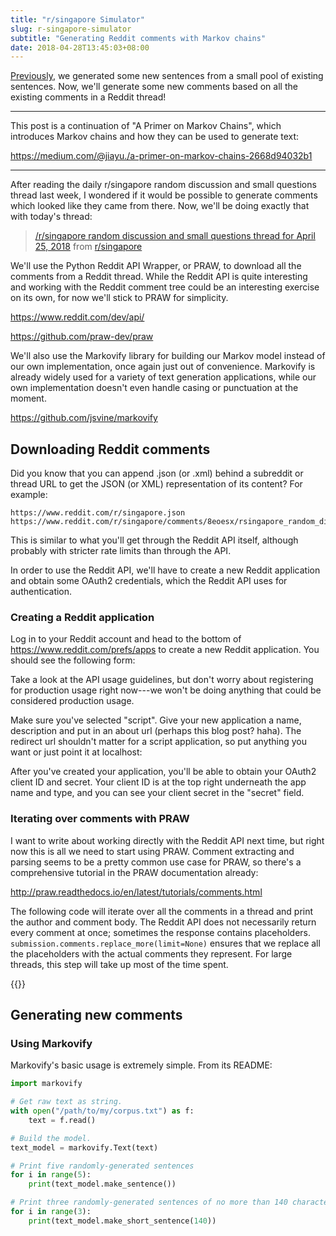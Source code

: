 ```yaml
---
title: "r/singapore Simulator"
slug: r-singapore-simulator
subtitle: "Generating Reddit comments with Markov chains"
date: 2018-04-28T13:45:03+08:00
---
```


[Previously](https://medium.com/@jiayu./a-primer-on-markov-chains-2668d94032b1), we generated some new sentences from a small pool of existing sentences. Now, we'll generate some new comments based on all the existing comments in a Reddit thread!

---

This post is a continuation of "A Primer on Markov Chains", which introduces Markov chains and how they can be used to generate text:

https://medium.com/@jiayu./a-primer-on-markov-chains-2668d94032b1

---

After reading the daily r/singapore random discussion and small questions thread last week, I wondered if it would be possible to generate comments which looked like they came from there. Now, we'll be doing exactly that with today's thread:

<blockquote class="reddit-card" data-card-created="1524920596"><a href="https://www.reddit.com/r/singapore/comments/8eoesx/rsingapore_random_discussion_and_small_questions/?ref=share&ref_source=embed">/r/singapore random discussion and small questions thread for April 25, 2018</a> from <a href="http://www.reddit.com/r/singapore">r/singapore</a></blockquote>
<script async src="//embed.redditmedia.com/widgets/platform.js" charset="UTF-8"></script>

We'll use the Python Reddit API Wrapper, or PRAW, to download all the comments from a Reddit thread. While the Reddit API is quite interesting and working with the Reddit comment tree could be an interesting exercise on its own, for now we'll stick to PRAW for simplicity.

https://www.reddit.com/dev/api/

https://github.com/praw-dev/praw

We'll also use the Markovify library for building our Markov model instead of our own implementation, once again just out of convenience. Markovify is already widely used for a variety of text generation applications, while our own implementation doesn't even handle casing or punctuation at the moment.

https://github.com/jsvine/markovify

## Downloading Reddit comments

Did you know that you can append .json (or .xml) behind a subreddit or thread URL to get the JSON (or XML) representation of its content? For example:

```
https://www.reddit.com/r/singapore.json
https://www.reddit.com/r/singapore/comments/8eoesx/rsingapore_random_discussion_and_small_questions.json
```

This is similar to what you'll get through the Reddit API itself, although probably with stricter rate limits than through the API.

In order to use the Reddit API, we'll have to create a new Reddit application and obtain some OAuth2 credentials, which the Reddit API uses for authentication.

### Creating a Reddit application

Log in to your Reddit account and head to the bottom of https://www.reddit.com/prefs/apps to create a new Reddit application. You should see the following form:

Take a look at the API usage guidelines, but don't worry about registering for production usage right now---we won't be doing anything that could be considered production usage.

Make sure you've selected "script". Give your new application a name, description and put in an about url (perhaps this blog post? haha). The redirect url shouldn't matter for a script application, so put anything you want or just point it at localhost:

After you've created your application, you'll be able to obtain your OAuth2 client ID and secret. Your client ID is at the top right underneath the app name and type, and you can see your client secret in the "secret" field.

### Iterating over comments with PRAW

I want to write about working directly with the Reddit API next time, but right now this is all we need to start using PRAW. Comment extracting and parsing seems to be a pretty common use case for PRAW, so there's a comprehensive tutorial in the PRAW documentation already:

http://praw.readthedocs.io/en/latest/tutorials/comments.html

The following code will iterate over all the comments in a thread and print the author and comment body. The Reddit API does not necessarily return every comment at once; sometimes the response contains placeholders. `submission.comments.replace_more(limit=None)` ensures that we replace all the placeholders with the actual comments they represent. For large threads, this step will take up most of the time spent.

{{<gist yi-jiayu b2e9f6ee45318dd2d9cc5aa5cfdeeed0>}}

## Generating new comments
### Using Markovify
Markovify's basic usage is extremely simple. From its README:

```python
import markovify

# Get raw text as string.
with open("/path/to/my/corpus.txt") as f:
    text = f.read()

# Build the model.
text_model = markovify.Text(text)

# Print five randomly-generated sentences
for i in range(5):
    print(text_model.make_sentence())

# Print three randomly-generated sentences of no more than 140 characters
for i in range(3):
    print(text_model.make_short_sentence(140))
```
